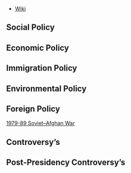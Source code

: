 - [Wiki](https://en.wikipedia.org/wiki/Jimmy_Carter)
## Social Policy

## Economic Policy

## Immigration Policy

## Environmental Policy

## Foreign Policy
[1979-89 Soviet–Afghan War](../../Afghanistan/1978-92%20Democratic%20Republic%20of%20Afghanistan/1979-89%20Soviet–Afghan%20War)  
## Controversy’s

## Post-Presidency Controversy’s
